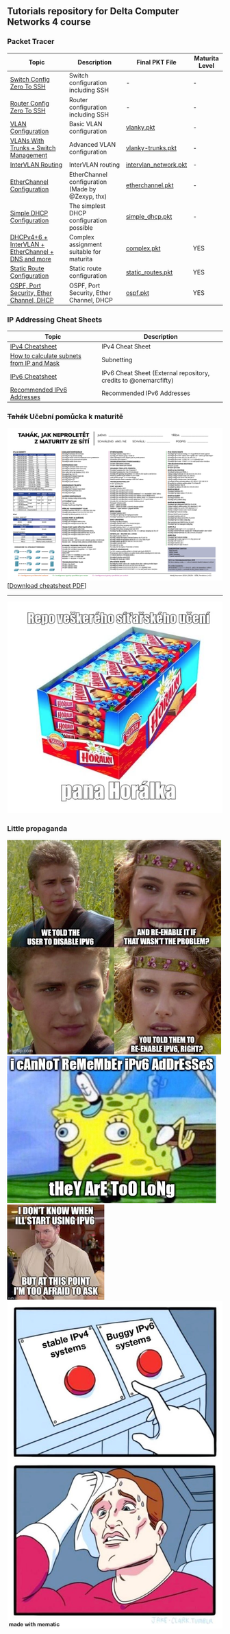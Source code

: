## Tutorials repository for Delta Computer Networks 4 course

### Packet Tracer

| Topic                                                                                                                                                | Description                                      | Final PKT File                                                                 | Maturita Level |
|------------------------------------------------------------------------------------------------------------------------------------------------------|--------------------------------------------------|--------------------------------------------------------------------------------|----------------|
| [Switch Config Zero To SSH](./cisco_packet_tracer/Switch%20Config%20Zero%20To%20SSH.md)                                                              | Switch configuration including SSH               | -                                                                              | -              |
| [Router Config Zero To SSH](./cisco_packet_tracer/Router%20Config%20Zero%20To%20SSH.md)                                                              | Router configuration including SSH               | -                                                                              | -              |
| [VLAN Configuration](./cisco_packet_tracer/VLAN%20Configuration.md)                                                                                  | Basic VLAN configuration                         | [vlanky.pkt](./cisco_packet_tracer/pkt_files/vlanky.pkt)                       | -              |
| [VLANs With Trunks + Switch Management](./cisco_packet_tracer/VLAN%20With%20Trunks%20Configuration.md)                                               | Advanced VLAN configuration                      | [vlanky-trunks.pkt](./cisco_packet_tracer/pkt_files/vlanky-trunks.pkt)         | -              |
| [InterVLAN Routing](./cisco_packet_tracer/InterVLAN%20Routing.md)                                                                                    | InterVLAN routing                                | [intervlan_network.pkt](./cisco_packet_tracer/pkt_files/intervlan_network.pkt) | -              |
| [EtherChannel Configuration](./cisco_packet_tracer/EtherChannel%20in%20a%20nutshell.md)                                                              | EtherChannel configuration (Made by @Zexyp, thx) | [etherchannel.pkt](./cisco_packet_tracer/pkt_files/etherchannel.pkt)           | -              |
| [Simple DHCP Configuration](./cisco_packet_tracer/DHCP%20Configuration.md)                                                                           | The simplest DHCP configuration possible         | [simple_dhcp.pkt](./cisco_packet_tracer/pkt_files/simple_dhcp.pkt)             | -              |
| [DHCPv4+6 + InterVLAN + EtherChannel + DNS and more](./cisco_packet_tracer/DHCP(v4+6),%20DNS,%20EtherChannel,%20Trunks,%20InterVLAN%20Everything.md) | Complex assignment suitable for maturita         | [complex.pkt](./cisco_packet_tracer/pkt_files/complex.pkt)                     | YES            |
| [Static Route Configuration](./cisco_packet_tracer/Static%20Route%20Configuration.md)                                                                | Static route configuration                       | [static_routes.pkt](./cisco_packet_tracer/pkt_files/static_routes.pkt)         | YES            |
| [OSPF, Port Security, Ether Channel, DHCP](./cisco_packet_tracer/OSPF%2C%20Port%20Security%2C%20Ether%20Channel%2C%20DHCP.md)                        | OSPF, Port Security, Ether Channel, DHCP         | [ospf.pkt](./cisco_packet_tracer/pkt_files/OSPF.pkt)                           | YES            |

### IP Addressing Cheat Sheets

| Topic                                                                                                           | Description                                                      |
|-----------------------------------------------------------------------------------------------------------------|------------------------------------------------------------------|
| [IPv4 Cheatsheet](./network_addressing/IPv4%20Cheatsheet.md)                                                    | IPv4 Cheat Sheet                                                 |                                              
| [How to calculate subnets from IP and Mask](./network_addressing/IPv4%20Cheatsheet.md#how-to-calculate-subnets) | Subnetting                                                       |                                              
| [IPv6 Cheatsheet](https://github.com/onemarcfifty/cheat-sheets/blob/main/networking/ipv6.md)                    | IPv6 Cheat Sheet (External repository, credits to @onemarcfifty) |                                        
| [Recommended IPv6 Addresses](./network_addressing/IPv6%20Cool%20Hextets.md)                                     | Recommended IPv6 Addresses                                       |                                               


### ~~Tahák~~ Učební pomůcka k maturitě

![](/printable/PS4-CheatSheet.png)
[[Download cheatsheet PDF](./printable/PS4-CheatSheet.pdf)]

---

![](/img/horalky_desc.png)


### Little propaganda
![](/img/ipv6_meme1.png)
![](/img/ipv6_meme2.png)
![](/img/ipv6_meme3.png)
![](/img/ipv6_meme4.png)
